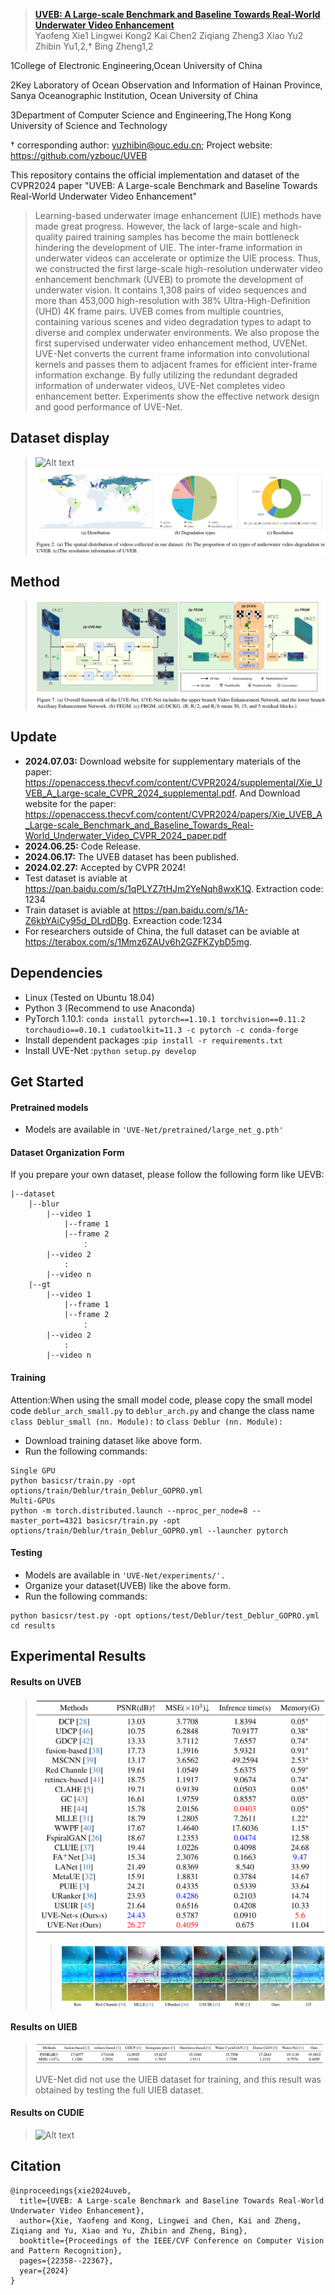
> [**UVEB: A Large-scale Benchmark and Baseline Towards Real-World
Underwater Video Enhancement**]()  
> Yaofeng Xie1 Lingwei Kong2 Kai Chen2 Ziqiang Zheng3 Xiao Yu2 Zhibin Yu1,2,† Bing Zheng1,2

1College of Electronic Engineering,Ocean University of China

2Key Laboratory of Ocean Observation and Information of Hainan Province,
Sanya Oceanographic Institution, Ocean University of China

3Department of Computer Science and Engineering,The Hong Kong University of Science and Technology

† corresponding author: yuzhibin@ouc.edu.cn; Project website: https://github.com/yzbouc/UVEB

This repository contains the official implementation and dataset of the CVPR2024 paper "UVEB: A Large-scale Benchmark and Baseline Towards Real-World
Underwater Video Enhancement"


> Learning-based underwater image enhancement (UIE)
methods have made great progress. However, the lack of
large-scale and high-quality paired training samples has
become the main bottleneck hindering the development of
UIE. The inter-frame information in underwater videos can
accelerate or optimize the UIE process. Thus, we constructed the first large-scale high-resolution underwater
video enhancement benchmark (UVEB) to promote the development of underwater vision. It contains 1,308 pairs
of video sequences and more than 453,000 high-resolution
with 38% Ultra-High-Definition (UHD) 4K frame pairs.
UVEB comes from multiple countries, containing various
scenes and video degradation types to adapt to diverse and
complex underwater environments. We also propose the first
supervised underwater video enhancement method, UVENet. UVE-Net converts the current frame information into
convolutional kernels and passes them to adjacent frames
for efficient inter-frame information exchange. By fully utilizing the redundant degraded information of underwater
videos, UVE-Net completes video enhancement better. Experiments show the effective network design and good performance of UVE-Net.

## Dataset display
> ![Alt text](/Pictures/1.png)
> ![Alt text2](/Pictures/2.png)
## Method
> ![Alt text2](/Pictures/8.png)
> 
## Update
- **2024.07.03:** Download website for supplementary materials of the paper: https://openaccess.thecvf.com/content/CVPR2024/supplemental/Xie_UVEB_A_Large-scale_CVPR_2024_supplemental.pdf. And Download website for the paper: https://openaccess.thecvf.com/content/CVPR2024/papers/Xie_UVEB_A_Large-scale_Benchmark_and_Baseline_Towards_Real-World_Underwater_Video_CVPR_2024_paper.pdf
- **2024.06.25:** Code Release.
- **2024.06.17:** The UVEB dataset has been published. 
- **2024.02.27:** Accepted by CVPR 2024!
- Test dataset is aviable at https://pan.baidu.com/s/1qPLYZ7tHJm2YeNqh8wxK1Q.  Extraction code: 1234
- Train dataset is aviable at https://pan.baidu.com/s/1A-Z6kbYAiCy95d_DLrdDBg. Exreaction code:1234
- For researchers outside of China, the full dataset can be aviable at https://terabox.com/s/1Mmz6ZAUv6h2GZFKZybD5mg.
## Dependencies
- Linux (Tested on Ubuntu 18.04)
- Python 3 (Recommend to use Anaconda)
- PyTorch 1.10.1: ```conda install pytorch==1.10.1 torchvision==0.11.2 torchaudio==0.10.1 cudatoolkit=11.3 -c pytorch -c conda-forge```
- Install dependent packages :```pip install -r requirements.txt```
- Install UVE-Net :```python setup.py develop```
## Get Started
#### Pretrained models
- Models are available in ```'UVE-Net/pretrained/large_net_g.pth'```
#### Dataset Organization Form
If you prepare your own dataset, please follow the following form like UEVB:
```
|--dataset  
    |--blur  
        |--video 1
            |--frame 1
            |--frame 2
                ：  
        |--video 2
            :
        |--video n
    |--gt
        |--video 1
            |--frame 1
            |--frame 2
                ：  
        |--video 2
        	:
        |--video n
```
#### Training
Attention:When using the small model code, please copy the small model code ```deblur_arch_small.py``` to ```deblur_arch.py``` and change the class name ```class Deblur_small (nn. Module):``` to ```class Deblur (nn. Module):```
- Download training dataset like above form.
- Run the following commands:
```
Single GPU
python basicsr/train.py -opt options/train/Deblur/train_Deblur_GOPRO.yml
Multi-GPUs
python -m torch.distributed.launch --nproc_per_node=8 --master_port=4321 basicsr/train.py -opt options/train/Deblur/train_Deblur_GOPRO.yml --launcher pytorch
```
#### Testing
- Models are available in ```'UVE-Net/experiments/'.```
- Organize your dataset(UVEB) like the above form.
- Run the following commands:
```
python basicsr/test.py -opt options/test/Deblur/test_Deblur_GOPRO.yml
cd results
```
## Experimental Results
#### Results on UVEB
> ![Alt text](/Pictures/3.png)
> > ![Alt text](/Pictures/4.png)
#### Results on UIEB
> ![Alt text](/Pictures/5.png)
> 
> UVE-Net did not use the UIEB dataset for training, and this result was obtained by testing the full UIEB dataset.
#### Results on CUDIE
> ![Alt text](/Pictures/6.png)
## Citation
```
@inproceedings{xie2024uveb,
  title={UVEB: A Large-scale Benchmark and Baseline Towards Real-World Underwater Video Enhancement},
  author={Xie, Yaofeng and Kong, Lingwei and Chen, Kai and Zheng, Ziqiang and Yu, Xiao and Yu, Zhibin and Zheng, Bing},
  booktitle={Proceedings of the IEEE/CVF Conference on Computer Vision and Pattern Recognition},
  pages={22358--22367},
  year={2024}
}
```
